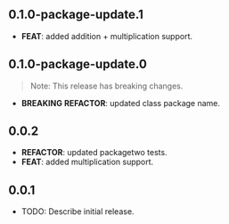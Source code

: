 ## 0.1.0-package-update.1

 - **FEAT**: added addition + multiplication support.

## 0.1.0-package-update.0

> Note: This release has breaking changes.

 - **BREAKING** **REFACTOR**: updated class package name.

## 0.0.2

 - **REFACTOR**: updated packagetwo tests.
 - **FEAT**: added multiplication support.

## 0.0.1

* TODO: Describe initial release.
